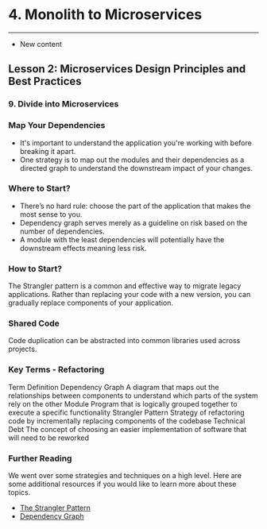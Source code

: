 # 4. Monolith to Microservices 
___
* New content 

## Lesson 2: Microservices Design Principles and Best Practices 

### 9. Divide into Microservices 

### Map Your Dependencies
* It's important to understand the application you're working with before breaking it apart.
* One strategy is to map out the modules and their dependencies as a directed graph to understand the downstream impact of your changes.

### Where to Start?
* There’s no hard rule: choose the part of the application that makes the most sense to you.
* Dependency graph serves merely as a guideline on risk based on the number of dependencies.
* A module with the least dependencies will potentially have the downstream effects meaning less risk.

### How to Start?
The Strangler pattern is a common and effective way to migrate legacy applications.
Rather than replacing your code with a new version, you can gradually replace components of your application.

### Shared Code
Code duplication can be abstracted into common libraries used across projects.

### Key Terms - Refactoring
Term	               Definition
Dependency Graph	   A diagram that maps out the relationships between components to understand which parts of the system rely on the other
Module	               Program that is logically grouped together to execute a specific functionality
Strangler Pattern	   Strategy of refactoring code by incrementally replacing components of the codebase
Technical Debt	       The concept of choosing an easier implementation of software that will need to be reworked


### Further Reading
We went over some strategies and techniques on a high level. Here are some additional resources if you would like to learn more about these topics.

* [The Strangler Pattern](https://docs.microsoft.com/en-us/azure/architecture/patterns/strangler)
* [Dependency Graph](https://en.wikipedia.org/wiki/Dependency_graph)